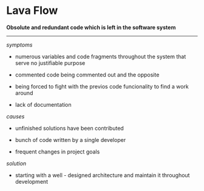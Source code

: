 # Lava Flow

**Obsolute and redundant code which is left in the software system**

***

*symptoms*

+ numerous variables and code fragments throughout the system that serve no justifiable purpose

+ commented code being commented out and the opposite

+ being forced to fight with the previos code funcionality to find a work around

+ lack of documentation

*causes*

+ unfinished solutions have been contributed

+ bunch of code written by a single developer

+ frequent changes in project goals

*solution*

+ starting with a well - designed architecture and maintain it throughout development